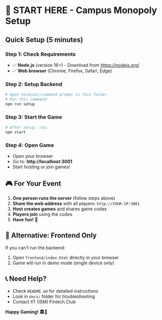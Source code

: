 # 🚀 START HERE - Campus Monopoly Setup

## Quick Setup (5 minutes)

### Step 1: Check Requirements
- ✅ **Node.js** (version 16+) - Download from https://nodejs.org/
- ✅ **Web browser** (Chrome, Firefox, Safari, Edge)

### Step 2: Setup Backend
```bash
# Open terminal/command prompt in this folder
# Run this command:
npm run setup
```

### Step 3: Start the Game
```bash
# After setup, run:
npm start
```

### Step 4: Open Game
- Open your browser
- Go to: **http://localhost:3001**
- Start hosting or join games!

## 🎮 For Your Event

1. **One person runs the server** (follow steps above)
2. **Share the web address** with all players: `http://YOUR-IP:3001`
3. **Host creates games** and shares game codes
4. **Players join** using the codes
5. **Have fun!** 🎉

## 🔧 Alternative: Frontend Only
If you can't run the backend:
1. Open `frontend/index.html` directly in your browser
2. Game will run in demo mode (single device only)

## 📞 Need Help?
- Check `README.md` for detailed instructions
- Look in `docs/` folder for troubleshooting
- Contact IIT (ISM) Fintech Club

**Happy Gaming! 🏛️🎲**
